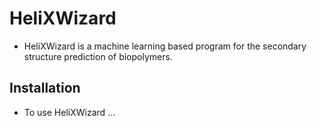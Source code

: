 # HeliXWizard


- HeliXWizard is a machine learning based program for the secondary structure prediction of biopolymers.

## Installation
-  To use HeliXWizard ...

